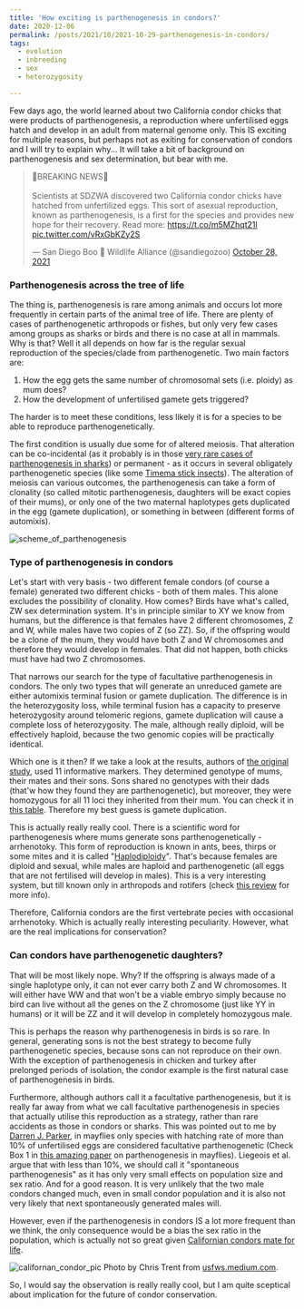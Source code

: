 ```yaml
---
title: 'How exciting is parthenogenesis in condors?'
date: 2020-12-06
permalink: /posts/2021/10/2021-10-29-parthenogenesis-in-condors/
tags:
  - evolution
  - inbreeding
  - sex
  - heterozygosity

---
```


Few days ago, the world learned about two California condor chicks that were products of parthenogenesis, a reproduction where unfertilised eggs hatch and develop in an adult from maternal genome only. This IS exciting for multiple reasons, but perhaps not as exiting for conservation of condors and I will try to explain why... It will take a bit of background on parthenogenesis and sex determination, but bear with me.

<blockquote class="twitter-tweet"><p lang="en" dir="ltr">🚨BREAKING NEWS🚨<br><br>Scientists at SDZWA discovered two California condor chicks have hatched from unfertilized eggs. This sort of asexual reproduction, known as parthenogenesis, is a first for the species and provides new hope for their recovery. Read more: <a href="https://t.co/m5MZhqt21l">https://t.co/m5MZhqt21l</a> <a href="https://t.co/vRxGbKZy2S">pic.twitter.com/vRxGbKZy2S</a></p>&mdash; San Diego Boo 👻 Wildlife Alliance (@sandiegozoo) <a href="https://twitter.com/sandiegozoo/status/1453799768602251289?ref_src=twsrc%5Etfw">October 28, 2021</a></blockquote> <script async src="https://platform.twitter.com/widgets.js" charset="utf-8"></script>

### Parthenogenesis across the tree of life

The thing is, parthenogenesis is rare among animals and occurs lot more frequently in certain parts of the animal tree of life. There are plenty of cases of parthenogenetic arthropods or fishes, but only very few cases among groups as sharks or birds and there is no case at all in mammals. Why is that? Well it all depends on how far is the regular sexual reproduction of the species/clade from parthenogenetic. Two main factors are:

  1. How the egg gets the same number of chromosomal sets (i.e. ploidy) as mum does?
  2. How the development of unfertilised gamete gets triggered?

The harder is to meet these conditions, less likely it is for a species to be able to reproduce parthenogenetically.

The first condition is usually due some for of altered meiosis. That alteration can be co-incidental (as it probably is in those [very rare cases of parthenogenesis in sharks](https://academic.oup.com/bioscience/article/59/7/546/334660)) or permanent - as it occurs in several obligately parthenogenetic species (like some [Timema stick insects](https://www.sciencedirect.com/science/article/pii/S0960982211005537)). The alteration of meiosis can various outcomes, the parthenogenesis can take a form of clonality (so called mitotic parthenogenesis, daughters will be exact copies of their mums), or only one of the two maternal haplotypes gets duplicated in the egg (gamete duplication), or something in between (different forms of automixis).

![scheme_of_parthenogenesis](https://oup.silverchair-cdn.com/oup/backfile/Content_public/Journal/jhered/112/1/10.1093_jhered_esaa031/1/m_esaa031f0008.jpeg?Expires=1638429391&Signature=Tdn2c9UeQEKQi8j~ZMLqISBxny5bt-gus0qGE~dexvaBSXyak3VBDJeagCV70CGuKvnyoWxtumoFghBPMRvSyGRdxwxhXe8ExbZk~nCR1158orGNC~36AOdpYwHdUcPlz-pObW~YzKhdlvNGEDgduXl~wtLQFauEfywLB57AWCtE2kjbOBX5FdxMlUdL6ycv7gyqDZQXlkM-VEYeAt91J2unRnQjm7Tzoqnat5JtMYuzJC-N9wBZo5mKfeNwp5Y78~NI3DiQczV~A8THc3WE4uKQqC84mKsAHHs2~-MjrAgycVOK5ZWM3T60Faga7lMsCPMuhcPcggni5uiIM45HIg__&Key-Pair-Id=APKAIE5G5CRDK6RD3PGA)

### Type of parthenogenesis in condors

Let's start with very basis - two different female condors (of course a female) generated two different chicks - both of them males. This alone excludes the possibility of clonality. How comes? Birds have what's called, ZW sex determination system. It's in principle similar to XY we know from humans, but the difference is that females have 2 different chromosomes, Z and W, while males have two copies of Z (so ZZ). So, if the offspring would be a clone of the mum, they would have both Z and W chromosomes and therefore they would develop in females. That did not happen, both chicks must have had two Z chromosomes.

That narrows our search for the type of facultative parthenogenesis in condors. The only two types that will generate an unreduced gamete are either automixis terminal fusion or gamete duplication. The difference is in the heterozygosity loss, while terminal fusion has a capacity to preserve heterozygosity around telomeric regions, gamete duplication will cause a complete loss of heterozygosity. The male, although really diploid, will be effectively haploid, because the two genomic copies will be practically identical.

Which one is it then? If we take a look at the results, authors of [the original study](https://academic.oup.com/jhered/advance-article/doi/10.1093/jhered/esab052/6412509), used 11 informative markers. They determined genotype of mums, their mates and their sons. Sons shared no genotypes with their dads (that'w how they found they are parthenogenetic), but moreover, they were homozygous for all 11 loci they inherited from their mum. You can check it in [this table](https://academic.oup.com/view-large/308655688). Therefore my best guess is gamete duplication.

This is actually really really cool. There is a scientific word for parthenogenesis where mums generate sons parthenogenetically - arrhenotoky. This form of reproduction is known in ants, bees, thirps or some mites and it is called "[Haplodiploidy](https://en.wikipedia.org/wiki/Haplodiploidy)". That's because females are diploid and sexual, while males are haploid and parthenogenetic (all eggs that are not fertilised will develop in males). This is a very interesting system, but till known only in arthropods and rotifers (check [this review](https://www.sciencedirect.com/science/article/pii/S221457451500084X) for more info).

Therefore, California condors are the first vertebrate pecies with occasional arrhenotoky. Which is actually really interesting peculiarity. However, what are the real implications for conservation?

### Can condors have parthenogenetic daughters?

That will be most likely nope. Why? If the offspring is always made of a single haplotype only, it can not ever carry both Z and W chromosomes. It will either have WW and that won't be a viable embryo simply because no bird can live without all the genes on the Z chromosome (just like YY in humans) or it will be ZZ and it will develop in completely homozygous male.

This is perhaps the reason why parthenogenesis in birds is so rare. In general, generating sons is not the best strategy to become fully parthenogenetic species, because sons can not reproduce on their own. With the exception of parthenogenesis in chicken and turkey after prelonged periods of isolation, the condor example is the first natural case of parthenogenesis in birds.

Furthermore, although authors call it a facultative parthenogenesis, but it is really far away from what we call facultative parthenogenesis in species that actually utilise this reproduction as a strategy, rather than rare accidents as those in condors or sharks. This was pointed out to me by [Darren J. Parker](https://twitter.com/DarrenJParker), in mayflies only species with hatching rate of more than 10% of unfertilised eggs are considered facultative parthenogenetic (Check Box 1 in [this amazing paper](https://academic.oup.com/jhered/article/112/1/45/5904753#B1) on parthenogenesis in mayflies). Liegeois et al. argue that with less than 10%, we should call it "spontaneous parthenogenesis" as it has only very small effects on population size and sex ratio. And for a good reason. It is very unlikely that the two male condors changed much, even in small condor population and it is also not very likely that next spontaneously generated males will.

However, even if the parthenogenesis in condors IS a lot more frequent than we think, the only consequence would be a bias the sex ratio in the population, which is actually not so great given [Californian condors mate for life](https://www.audubon.org/news/till-death-do-them-part-8-birds-mate-life).

![californan_condor_pic](https://miro.medium.com/max/13920/1*MFhyy9d63yB7jxhlCAtr5A.jpeg)
Photo by Chris Trent from [usfws.medium.com](https://usfws.medium.com/what-to-do-if-the-california-condor-visits-your-home-da3e71d060d).

So, I would say the observation is really really cool, but I am quite sceptical about implication for the future of condor conservation.